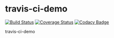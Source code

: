 # travis-ci-demo

[![Build Status](https://travis-ci.org/justjavac/travis-ci-demo.svg?branch=master)](https://travis-ci.org/justjavac/travis-ci-demo)
[![Coverage Status](https://coveralls.io/repos/github/justjavac/travis-ci-demo/badge.svg?branch=master)](https://coveralls.io/github/justjavac/travis-ci-demo?branch=master)
[![Codacy Badge](https://api.codacy.com/project/badge/Grade/ef1bf2a964f54ccea507370fc165f084)](https://www.codacy.com/app/justjavac/travis-ci-demo?utm_source=github.com&amp;utm_medium=referral&amp;utm_content=justjavac/travis-ci-demo&amp;utm_campaign=Badge_Grade)

travis-ci-demo



